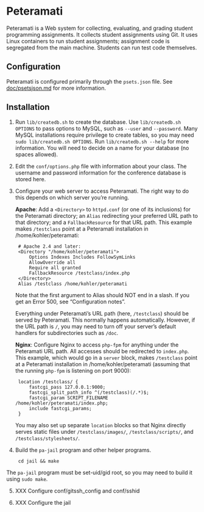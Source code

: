 Peteramati
==========

Peteramati is a Web system for collecting, evaluating, and grading
student programming assignments. It collects student assignments using
Git. It uses Linux containers to run student assignments; assignment
code is segregated from the main machine. Students can run test code
themselves.

Configuration
-------------

Peteramati is configured primarily through the `psets.json` file. See
[doc/psetsjson.md](doc/psetsjson.md) for more information.

Installation
------------

1. Run `lib/createdb.sh` to create the database. Use `lib/createdb.sh
OPTIONS` to pass options to MySQL, such as `--user` and `--password`.
Many MySQL installations require privilege to create tables, so you
may need `sudo lib/createdb.sh OPTIONS`. Run `lib/createdb.sh --help`
for more information. You will need to decide on a name for your
database (no spaces allowed).

2. Edit the `conf/options.php` file with information about your class.
The username and password information for the conference database is
stored here.

3. Configure your web server to access Peteramati. The right way to do
this depends on which server you’re running.

    **Apache**: Add a `<Directory>` to `httpd.conf` (or one of its
inclusions) for the Peteramati directory; an `Alias` redirecting your
preferred URL path to that directory; and a `FallbackResource` for
that URL path. This example makes `/testclass` point at a Peteramati
installation in /home/kohler/peteramati:

        # Apache 2.4 and later:
        <Directory "/home/kohler/peteramati">
            Options Indexes Includes FollowSymLinks
            AllowOverride all
            Require all granted
            FallbackResource /testclass/index.php
        </Directory>
        Alias /testclass /home/kohler/peteramati

    Note that the first argument to Alias should NOT end in a slash.
If you get an Error 500, see “Configuration notes”.

    Everything under Peteramati’s URL path (here, `/testclass`) should
be served by Peteramati. This normally happens automatically. However,
if the URL path is `/`, you may need to turn off your server’s default
handlers for subdirectories such as `/doc`.

    **Nginx**: Configure Nginx to access `php-fpm` for anything under
the Peteramati URL path. All accesses should be redirected to
`index.php`. This example, which would go in a `server` block, makes
`/testclass` point at a Peteramati installation in
/home/kohler/peteramati (assuming that the running `php-fpm` is
listening on port 9000):

        location /testclass/ {
            fastcgi_pass 127.0.0.1:9000;
            fastcgi_split_path_info ^(/testclass)(/.*)$;
            fastcgi_param SCRIPT_FILENAME /home/kohler/peteramati/index.php;
            include fastcgi_params;
        }

    You may also set up separate `location` blocks so that Nginx
directly serves static files under `/testclass/images/`,
`/testclass/scripts/`, and `/testclass/stylesheets/`.

4. Build the `pa-jail` program and other helper programs.

        cd jail && make

The `pa-jail` program must be set-uid/gid root, so you may need to
build it using `sudo make`.

5. XXX Configure conf/gitssh_config and conf/sshid

6. XXX Configure the jail

